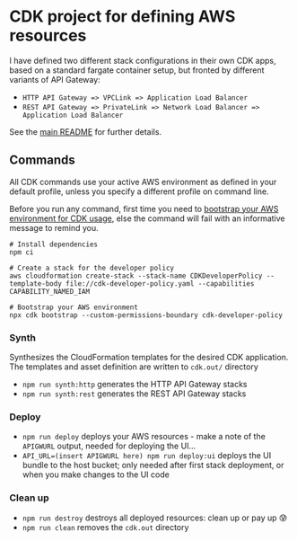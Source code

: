 # CDK project for defining AWS resources

I have defined two different stack configurations in their own CDK apps, based
on a standard fargate container setup, but fronted by different variants of API
Gateway:

- `HTTP API Gateway => VPCLink => Application Load Balancer`
- `REST API Gateway => PrivateLink => Network Load Balancer => Application Load Balancer`

See the [main README](../README.md) for further details.

## Commands

All CDK commands use your active AWS environment as defined in your default
profile, unless you specify a different profile on command line.

Before you run any command, first time you need to
[bootstrap your AWS environment for CDK usage](https://docs.aws.amazon.com/cdk/v2/guide/bootstrapping.html),
else the command will fail with an informative message to remind you.

```
# Install dependencies
npm ci

# Create a stack for the developer policy
aws cloudformation create-stack --stack-name CDKDeveloperPolicy --template-body file://cdk-developer-policy.yaml --capabilities CAPABILITY_NAMED_IAM

# Bootstrap your AWS environment
npx cdk bootstrap --custom-permissions-boundary cdk-developer-policy
```

### Synth

Synthesizes the CloudFormation templates for the desired CDK application.
The templates and asset definition are written to `cdk.out/` directory

- `npm run synth:http` generates the HTTP API Gateway stacks
- `npm run synth:rest` generates the REST API Gateway stacks

### Deploy

- `npm run deploy` deploys your AWS resources - make a note of the `APIGWURL` output, needed for deploying the UI...
- `API_URL=(insert APIGWURL here) npm run deploy:ui` deploys the UI bundle to the host bucket; only needed
  after first stack deployment, or when you make changes to the UI code

### Clean up

- `npm run destroy` destroys all deployed resources: clean up or pay up 😰
- `npm run clean` removes the `cdk.out` directory
